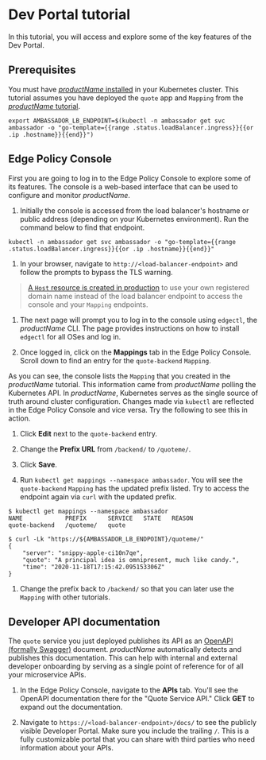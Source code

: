 # Dev Portal tutorial

In this tutorial, you will access and explore some of the key features of the Dev Portal.

## Prerequisites

You must have [$productName$ installed](../getting-started/) in your 
Kubernetes cluster. This tutorial assumes you have deployed the `quote` app and
`Mapping` from the [$productName$ tutorial](../getting-started/).


  ```
  export AMBASSADOR_LB_ENDPOINT=$(kubectl -n ambassador get svc ambassador -o "go-template={{range .status.loadBalancer.ingress}}{{or .ip .hostname}}{{end}}")
  ```


## Edge Policy Console

First you are going to log in to the Edge Policy Console to explore some of its
features. The console is a web-based interface that can be used to configure and
monitor $productName$. 

1. Initially the console is accessed from the load balancer's hostname or public
address (depending on your Kubernetes environment). Run the command below to
find that endpoint.

  ```
  kubectl -n ambassador get svc ambassador -o "go-template={{range .status.loadBalancer.ingress}}{{or .ip .hostname}}{{end}}"
  ```

1. In your browser, navigate to `http://<load-balancer-endpoint>` and follow the
prompts to bypass the TLS warning. 

  > [A `Host` resource is created in production](../../topics/running/host-crd)
to use your own registered domain name instead of the load balancer endpoint to 
access the console and your `Mapping` endpoints.

1. The next page will prompt you to log in to the console using `edgectl`, the 
$productName$ CLI. The page provides instructions on how to install `edgectl` for 
all OSes and log in.

1. Once logged in, click on the **Mappings** tab in the Edge Policy Console. 
Scroll down to find an entry for the `quote-backend` `Mapping`.

As you can see, the console lists the `Mapping` that you created in the $productName$ tutorial. This
information came from $productName$ polling the Kubernetes API. In 
$productName$, Kubernetes serves as the single source of truth 
around cluster configuration. Changes made via `kubectl` are reflected in the 
Edge Policy Console and vice versa.  Try the following to see this in action.

1. Click **Edit** next to the `quote-backend` entry.

1. Change the **Prefix URL** from `/backend/` to `/quoteme/`.

1. Click **Save**.

1. Run `kubectl get mappings --namespace ambassador`. You will see the 
`quote-backend` `Mapping` has the updated prefix listed. Try to access the 
endpoint again via `curl` with the updated prefix.

  ```
  $ kubectl get mappings --namespace ambassador
  NAME            PREFIX      SERVICE   STATE   REASON
  quote-backend   /quoteme/   quote
   
  $ curl -Lk "https://${AMBASSADOR_LB_ENDPOINT}/quoteme/"
  {
      "server": "snippy-apple-ci10n7qe",
      "quote": "A principal idea is omnipresent, much like candy.",
      "time": "2020-11-18T17:15:42.095153306Z"
  }
  ```

1. Change the prefix back to `/backend/` so that you can later use the `Mapping` 
with other tutorials.

## Developer API documentation

The `quote` service you just deployed publishes its API as an 
[OpenAPI (formally Swagger)](https://swagger.io/solutions/getting-started-with-oas/)
document. $productName$ automatically detects and publishes this documentation. 
This can help with internal and external developer onboarding by serving as a 
single point of reference for of all your microservice APIs.

1. In the Edge Policy Console, navigate to the **APIs** tab. You'll see the 
OpenAPI documentation there for the "Quote Service API." Click **GET** to
expand out the documentation.

1. Navigate to `https://<load-balancer-endpoint>/docs/` to see the 
publicly visible Developer Portal. Make sure you include the trailing `/`. 
This is a fully customizable portal that you can share with third parties who 
need information about your APIs.


